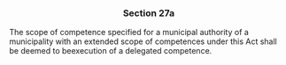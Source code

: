 ### <a name="section_27a"></a><p align="center">Section 27a</p>

The scope of competence specified for a municipal authority of a municipality with an extended scope of competences under this Act shall be deemed to beexecution of a delegated competence.

